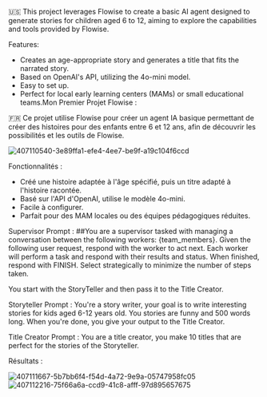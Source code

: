 🇺🇸 This project leverages Flowise to create a basic AI agent designed to generate stories for children aged 6 to 12, aiming to explore the capabilities and tools provided by Flowise.

Features:

- Creates an age-appropriate story and generates a title that fits the narrated story.
- Based on OpenAI's API, utilizing the 4o-mini model.
- Easy to set up.
- Perfect for local early learning centers (MAMs) or small educational teams.Mon Premier Projet Flowise :

🇫🇷 Ce projet utilise Flowise pour créer un agent IA basique permettant de créer des histoires pour des enfants entre 6 et 12 ans, afin de découvrir les possibilités et les outils de Flowise.

![407110540-3e89ffa1-efe4-4ee7-be9f-a19c104f6ccd](https://github.com/user-attachments/assets/8248dceb-c194-4e58-822d-3de037e6f5cd)

Fonctionnalités :

- Créé une histoire adaptée à l'âge spécifié, puis un titre adapté à l'histoire racontée.
- Basé sur l'API d'OpenAI, utilise le modèle 4o-mini.
- Facile à configurer.
- Parfait pour des MAM locales ou des équipes pédagogiques réduites.

Supervisor Prompt : 
##You are a supervisor tasked with managing a conversation between the following workers: {team_members}.
Given the following user request, respond with the worker to act next.
Each worker will perform a task and respond with their results and status.
When finished, respond with FINISH.
Select strategically to minimize the number of steps taken.

You start with the StoryTeller and then pass it to the Title Creator.

Storyteller Prompt : You're a story writer,  your goal is to write interesting stories for kids aged 6-12  years old. You stories are funny and 500 words long.
When you're done, you give your output to the Title Creator.

Title Creator Prompt : You are a title creator, you make 10 titles that are perfect for the stories of the Storyteller.

Résultats : 


![407111667-5b7bb6f4-f54d-4a72-9e9a-05747958fc05](https://github.com/user-attachments/assets/5d0813b7-6270-40fb-9f49-730ddff15f4b)
![407112216-75f66a6a-ccd9-41c8-afff-97d895657675](https://github.com/user-attachments/assets/37de4cc5-b742-4881-8b4f-518692f5cc14)


